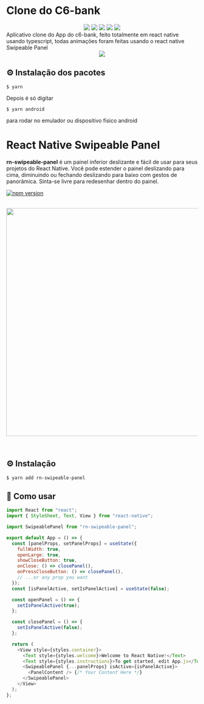 <div>

  <h1>Clone do C6-bank</h1>
  <div align="center">
    <img src=https://img.shields.io/badge/-typescript-blue>
    <img src=https://img.shields.io/github/issues/ThiagoOpaula/C6-bank-clone >
    <img src=https://img.shields.io/github/forks/ThiagoOpaula/C6-bank-clone >
    <img src=https://img.shields.io/github/stars/ThiagoOpaula/C6-bank-clone >
    <img src=https://img.shields.io/github/license/ThiagoOpaula/C6-bank-clone >
  </div>
  
  <div>Aplicativo clone do App do c6-bank, feito totalmente em react native usando typescript, todas animações foram feitas usando o react native Swipeable Panel</div>

  
  
  <div align="center">
    <img src=https://media.giphy.com/media/fvkpC3AtmtnZ6Sr9Mt/giphy.gif>
  </div>
  
  ## ⚙️ Instalação dos pacotes

```
$ yarn
```
Depois é só digitar 
```
$ yarn android
```
para rodar no emulador ou dispositivo fisico android

<h1>React Native Swipeable Panel</h1>

**rn-swipeable-panel** é um painel inferior deslizante e fácil de usar para seus projetos do React Native. Você pode estender o painel deslizando para cima, diminuindo ou fechando deslizando para baixo com gestos de panorâmica. Sinta-se livre para redesenhar dentro do painel.

[![npm version](https://img.shields.io/npm/v/rn-swipeable-panel.svg)](https://www.npmjs.com/package/rn-swipeable-panel)

</div>

<br/>

<div align="center" style="margin-bottom:1em">
    <img src="https://user-images.githubusercontent.com/19428358/82732219-913fb680-9d14-11ea-8128-55b20b0f7d1c.gif" width="auto" height="600"/>
</div>

<br/>

## ⚙️ Instalação

```
$ yarn add rn-swipeable-panel
```

<!-- ## Usage -->

## 🚀 Como usar

```javascript
import React from "react";
import { StyleSheet, Text, View } from "react-native";

import SwipeablePanel from "rn-swipeable-panel";

export default App = () => {
  const [panelProps, setPanelProps] = useState({
    fullWidth: true,
    openLarge: true,
    showCloseButton: true,
    onClose: () => closePanel(),
    onPressCloseButton: () => closePanel(),
    // ...or any prop you want
  });
  const [isPanelActive, setIsPanelActive] = useState(false);

  const openPanel = () => {
    setIsPanelActive(true);
  };

  const closePanel = () => {
    setIsPanelActive(false);
  };

  return (
    <View style={styles.container}>
      <Text style={styles.welcome}>Welcome to React Native!</Text>
      <Text style={styles.instructions}>To get started, edit App.js</Text>
      <SwipeablePanel {...panelProps} isActive={isPanelActive}>
        <PanelContent /> {/* Your Content Here */}
      </SwipeablePanel>
    </View>
  );
};
```

